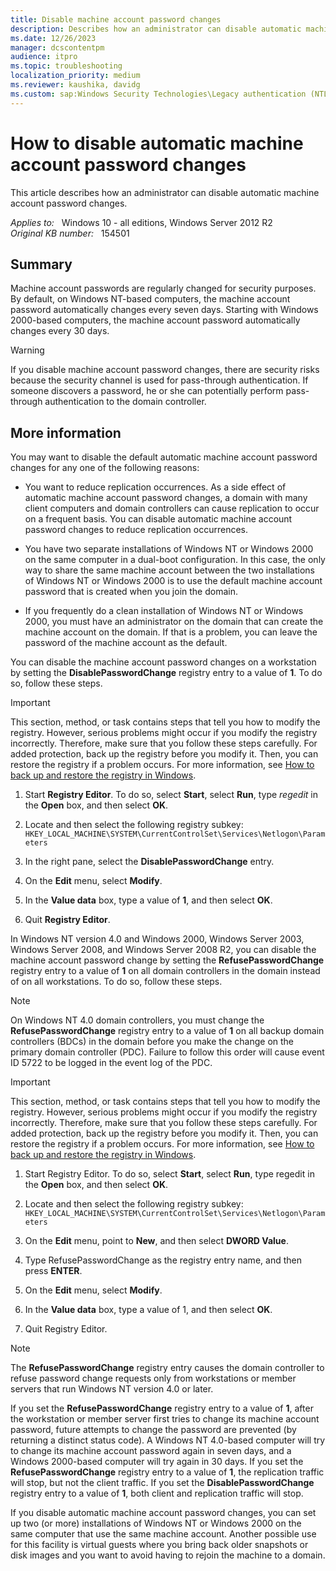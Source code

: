 ```yaml
---
title: Disable machine account password changes
description: Describes how an administrator can disable automatic machine account password changes.
ms.date: 12/26/2023
manager: dcscontentpm
audience: itpro
ms.topic: troubleshooting
localization_priority: medium
ms.reviewer: kaushika, davidg
ms.custom: sap:Windows Security Technologies\Legacy authentication (NTLM), csstroubleshoot
---
```

# How to disable automatic machine account password changes

This article describes how an administrator can disable automatic machine account password changes.

_Applies to:_ &nbsp; Windows 10 - all editions, Windows Server 2012 R2  
_Original KB number:_ &nbsp; 154501

## Summary

Machine account passwords are regularly changed for security purposes. By default, on Windows NT-based computers, the machine account password automatically changes every seven days. Starting with Windows 2000-based computers, the machine account password automatically changes every 30 days.

> [!WARNING]
> If you disable machine account password changes, there are security risks because the security channel is used for pass-through authentication. If someone discovers a password, he or she can potentially perform pass-through authentication to the domain controller.

## More information

You may want to disable the default automatic machine account password changes for any one of the following reasons:

- You want to reduce replication occurrences. As a side effect of automatic machine account password changes, a domain with many client computers and domain controllers can cause replication to occur on a frequent basis. You can disable automatic machine account password changes to reduce replication occurrences.

- You have two separate installations of Windows NT or Windows 2000 on the same computer in a dual-boot configuration. In this case, the only way to share the same machine account between the two installations of Windows NT or Windows 2000 is to use the default machine account password that is created when you join the domain.

- If you frequently do a clean installation of Windows NT or Windows 2000, you must have an administrator on the domain that can create the machine account on the domain. If that is a problem, you can leave the password of the machine account as the default.

You can disable the machine account password changes on a workstation by setting the **DisablePasswordChange** registry entry to a value of **1**. To do so, follow these steps.

> [!IMPORTANT]
> This section, method, or task contains steps that tell you how to modify the registry. However, serious problems might occur if you modify the registry incorrectly. Therefore, make sure that you follow these steps carefully. For added protection, back up the registry before you modify it. Then, you can restore the registry if a problem occurs. For more information, see [How to back up and restore the registry in Windows](https://support.microsoft.com/help/322756).

1. Start **Registry Editor**. To do so, select **Start**, select **Run**, type *regedit* in the **Open** box, and then select **OK**.
2. Locate and then select the following registry subkey:
    `HKEY_LOCAL_MACHINE\SYSTEM\CurrentControlSet\Services\Netlogon\Parameters`

3. In the right pane, select the **DisablePasswordChange** entry.
4. On the **Edit** menu, select **Modify**.
5. In the **Value data** box, type a value of **1**, and then select **OK**.
6. Quit **Registry Editor**.

In Windows NT version 4.0 and Windows 2000, Windows Server 2003, Windows Server 2008, and Windows Server 2008 R2, you can disable the machine account password change by setting the **RefusePasswordChange** registry entry to a value of **1** on all domain controllers in the domain instead of on all workstations. To do so, follow these steps.

> [!NOTE]
> On Windows NT 4.0 domain controllers, you must change the **RefusePasswordChange** registry entry to a value of **1** on all backup domain controllers (BDCs) in the domain before you make the change on the primary domain controller (PDC). Failure to follow this order will cause event ID 5722 to be logged in the event log of the PDC.

> [!IMPORTANT]
> This section, method, or task contains steps that tell you how to modify the registry. However, serious problems might occur if you modify the registry incorrectly. Therefore, make sure that you follow these steps carefully. For added protection, back up the registry before you modify it. Then, you can restore the registry if a problem occurs. For more information, see [How to back up and restore the registry in Windows](https://support.microsoft.com/help/322756).

1. Start Registry Editor. To do so, select **Start**, select **Run**, type regedit in the **Open** box, and then select **OK**.
2. Locate and then select the following registry subkey:
    `HKEY_LOCAL_MACHINE\SYSTEM\CurrentControlSet\Services\Netlogon\Parameters`

3. On the **Edit** menu, point to **New**, and then select **DWORD Value**.
4. Type RefusePasswordChange as the registry entry name, and then press **ENTER**.
5. On the **Edit** menu, select **Modify**.
6. In the **Value data** box, type a value of 1, and then select **OK**.
7. Quit Registry Editor.

> [!NOTE]
> The **RefusePasswordChange** registry entry causes the domain controller to refuse password change requests only from workstations or member servers that run Windows NT version 4.0 or later.

If you set the **RefusePasswordChange** registry entry to a value of **1**, after the workstation or member server first tries to change its machine account password, future attempts to change the password are prevented (by returning a distinct status code). A Windows NT 4.0-based computer will try to change its machine account password again in seven days, and a Windows 2000-based computer will try again in 30 days. If you set the **RefusePasswordChange** registry entry to a value of **1**, the replication traffic will stop, but not the client traffic. If you set the **DisablePasswordChange** registry entry to a value of **1**, both client and replication traffic will stop.

If you disable automatic machine account password changes, you can set up two (or more) installations of Windows NT or Windows 2000 on the same computer that use the same machine account. Another possible use for this facility is virtual guests where you bring back older snapshots or disk images and you want to avoid having to rejoin the machine to a domain.
